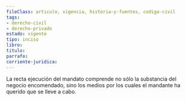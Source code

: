 ```yaml
---
fileClass: articulo, vigencia, historia-y-fuentes, codigo-civil
tags:
- derecho-civil
- derecho-privado
estado: vigente
tipo: inciso
libro:
titulo:
parrafo:
corriente-juridica:
---
```

La recta ejecución del mandato comprende no sólo la substancia del negocio encomendado, sino los medios por los cuales el mandante ha querido que se lleve a cabo.